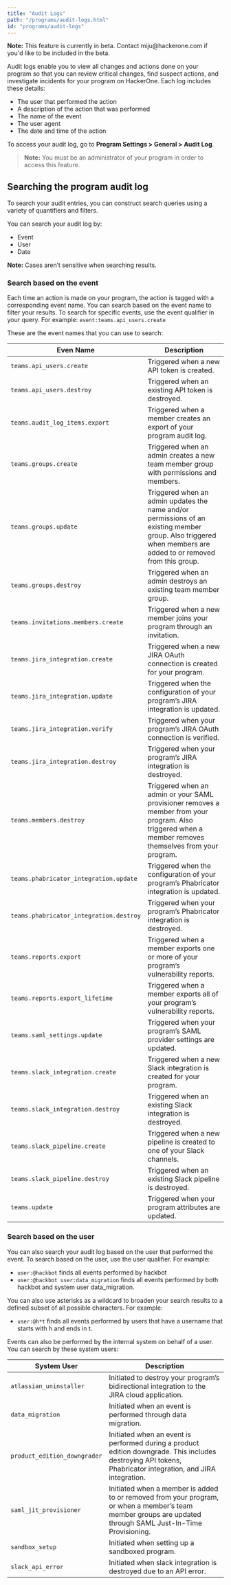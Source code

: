 ```yaml
---
title: "Audit Logs"
path: "/programs/audit-logs.html"
id: "programs/audit-logs"
---
```


<div class="betanote" markdown="1">
<b>Note:</b> This feature is currently in beta. Contact miju@hackerone.com if you'd like to be included in the beta.
</div>

Audit logs enable you to view all changes and actions done on your program so that you can review critical changes, find suspect actions, and investigate incidents for your program on HackerOne. Each log includes these details:
* The user that performed the action
* A description of the action that was performed
* The name of the event
* The user agent
* The date and time of the action

To access your audit log, go to **Program Settings > General > Audit Log**.

> **Note:** You must be an administrator of your program in order to access this feature.

## Searching the program audit log
To search your audit entries, you can construct search queries using a variety of quantifiers and filters.

You can search your audit log by:
* Event
* User
* Date

**Note:** Cases aren’t sensitive when searching results. 

### Search based on the event
Each time an action is made on your program, the action is tagged with a corresponding event name. You can search based on the event name to filter your results. To search for specific events, use the event qualifier in your query. For example: `event:teams.api_users.create`

These are the event names that you can use to search:

Even Name | Description
--------- | ------------
`teams.api_users.create` | Triggered when a new API token is created.
`teams.api_users.destroy` | Triggered when an existing API token is destroyed.
`teams.audit_log_items.export` | Triggered when a member creates an export of your program audit log.
`teams.groups.create` | Triggered when an admin creates a new team member group with permissions and members.
`teams.groups.update` | Triggered when an admin updates the name and/or permissions of an existing member group. Also triggered when members are added to or removed from this group.
`teams.groups.destroy` | Triggered when an admin destroys an existing team member group.
`teams.invitations.members.create` | Triggered when a new member joins your program through an invitation.
`teams.jira_integration.create` | Triggered when a new JIRA OAuth connection is created for your program.
`teams.jira_integration.update` | Triggered when the configuration of your program’s JIRA integration is updated.
`teams.jira_integration.verify` | Triggered when your program’s JIRA OAuth connection is verified.
`teams.jira_integration.destroy` | Triggered when your program’s JIRA integration is destroyed.
`teams.members.destroy` | Triggered when an admin or your SAML provisioner removes a member from your program. Also triggered when a member removes themselves from your program.
`teams.phabricator_integration.update` | Triggered when the configuration of your program’s Phabricator integration is updated.
`teams.phabricator_integration.destroy` | Triggered when your program’s Phabricator integration is destroyed.
`teams.reports.export` | Triggered when a member exports one or more of your program’s vulnerability reports.
`teams.reports.export_lifetime` | Triggered when a member exports all of your program’s vulnerability reports.
`teams.saml_settings.update` | Triggered when your program’s SAML provider settings are updated.
`teams.slack_integration.create` | Triggered when a new Slack integration is created for your program.
`teams.slack_integration.destroy` | Triggered when an existing Slack integration is destroyed.
`teams.slack_pipeline.create` | Triggered when a new pipeline is created to one of your Slack channels.
`teams.slack_pipeline.destroy` | Triggered when an existing Slack pipeline is destroyed.
`teams.update` | Triggered when your program attributes are updated.

### Search based on the user
You can also search your audit log based on the user that performed the event. To search based on the user, use the user qualifier. For example:
* `user:@hackbot` finds all events performed by hackbot
* `user:@hackbot user:data_migration` finds all events performed by both hackbot and system user data_migration.

You can also use asterisks as a wildcard to broaden your search results to a defined subset of all possible characters. For example:
* `user:@h*t` finds all events performed by users that have a username that starts with h and ends in t.

Events can also be performed by the internal system on behalf of a user. You can search by these system users:

System User | Description
----------- | ------------
`atlassian_uninstaller` | Initiated to destroy your program’s bidirectional integration to the JIRA cloud application.
`data_migration` | Initiated when an event is performed through data migration.
`product_edition_downgrader` | Initiated when an event is performed during a product edition downgrade. This includes destroying API tokens, Phabricator integration, and JIRA integration.
`saml_jit_provisioner` | Initiated when a member is added to or removed from your program, or when a member’s team member groups are updated through SAML Just-In-Time Provisioning.
`sandbox_setup` | Initiated when setting up a sandboxed program.
`slack_api_error` | Initiated when slack integration is destroyed due to an API error.
